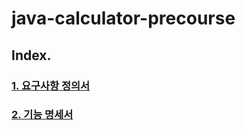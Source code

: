 # java-calculator-precourse

## Index.
### [1. 요구사항 정의서](docs/1.요구사항_정의서.md)
### [2. 기능 명세서](docs/2.기능_명세서.md)
